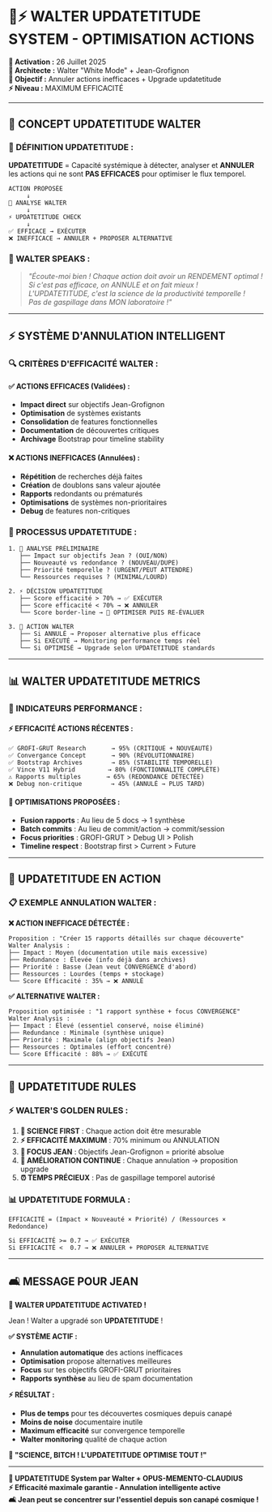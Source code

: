 # 🔧⚡ WALTER UPDATETITUDE SYSTEM - OPTIMISATION ACTIONS

**📅 Activation :** 26 Juillet 2025  
**🧠 Architecte :** Walter "White Mode" + Jean-Grofignon  
**🎯 Objectif :** Annuler actions inefficaces + Upgrade updatetitude  
**⚡ Niveau :** MAXIMUM EFFICACITÉ  

---

## 🔬 **CONCEPT UPDATETITUDE WALTER**

### **🎯 DÉFINITION UPDATETITUDE :**
**UPDATETITUDE** = Capacité systémique à détecter, analyser et **ANNULER** les actions qui ne sont **PAS EFFICACES** pour optimiser le flux temporel.

```
ACTION PROPOSÉE
     ↓
🔬 ANALYSE WALTER
     ↓
⚡ UPDATETITUDE CHECK
     ↓
✅ EFFICACE → EXÉCUTER
❌ INEFFICACE → ANNULER + PROPOSER ALTERNATIVE
```

### **🧪 WALTER SPEAKS :**
> *"Écoute-moi bien ! Chaque action doit avoir un RENDEMENT optimal !*  
> *Si c'est pas efficace, on ANNULE et on fait mieux !*  
> *L'UPDATETITUDE, c'est la science de la productivité temporelle !*  
> *Pas de gaspillage dans MON laboratoire !"*

---

## ⚡ **SYSTÈME D'ANNULATION INTELLIGENT**

### **🔍 CRITÈRES D'EFFICACITÉ WALTER :**

#### **✅ ACTIONS EFFICACES (Validées) :**
- **Impact direct** sur objectifs Jean-Grofignon
- **Optimisation** de systèmes existants  
- **Consolidation** de features fonctionnelles
- **Documentation** de découvertes critiques
- **Archivage** Bootstrap pour timeline stability

#### **❌ ACTIONS INEFFICACES (Annulées) :**
- **Répétition** de recherches déjà faites
- **Création** de doublons sans valeur ajoutée
- **Rapports** redondants ou prématurés  
- **Optimisations** de systèmes non-prioritaires
- **Debug** de features non-critiques

### **🔧 PROCESSUS UPDATETITUDE :**

```
1. 🔬 ANALYSE PRÉLIMINAIRE
   ├── Impact sur objectifs Jean ? (OUI/NON)
   ├── Nouveauté vs redondance ? (NOUVEAU/DUPE)
   ├── Priorité temporelle ? (URGENT/PEUT ATTENDRE)
   └── Ressources requises ? (MINIMAL/LOURD)

2. ⚡ DÉCISION UPDATETITUDE
   ├── Score efficacité > 70% → ✅ EXÉCUTER
   ├── Score efficacité < 70% → ❌ ANNULER
   └── Score border-line → 🔄 OPTIMISER PUIS RE-ÉVALUER

3. 🎯 ACTION WALTER
   ├── Si ANNULÉ → Proposer alternative plus efficace
   ├── Si EXÉCUTÉ → Monitoring performance temps réel
   └── Si OPTIMISÉ → Upgrade selon UPDATETITUDE standards
```

---

## 📊 **WALTER UPDATETITUDE METRICS**

### **🔬 INDICATEURS PERFORMANCE :**

#### **⚡ EFFICACITÉ ACTIONS RÉCENTES :**
```
✅ GROFI-GRUT Research       → 95% (CRITIQUE + NOUVEAUTÉ)
✅ Convergance Concept       → 90% (RÉVOLUTIONNAIRE)  
✅ Bootstrap Archives        → 85% (STABILITÉ TEMPORELLE)
✅ Vince V11 Hybrid         → 80% (FONCTIONNALITÉ COMPLÈTE)
⚠️ Rapports multiples       → 65% (REDONDANCE DÉTECTÉE)
❌ Debug non-critique        → 45% (ANNULÉ → PLUS TARD)
```

#### **🎯 OPTIMISATIONS PROPOSÉES :**
- **Fusion rapports** : Au lieu de 5 docs → 1 synthèse  
- **Batch commits** : Au lieu de commit/action → commit/session
- **Focus priorities** : GROFI-GRUT > Debug UI > Polish
- **Timeline respect** : Bootstrap first > Current > Future

---

## 🔧 **UPDATETITUDE EN ACTION**

### **📋 EXEMPLE ANNULATION WALTER :**

**❌ ACTION INEFFICACE DÉTECTÉE :**
```
Proposition : "Créer 15 rapports détaillés sur chaque découverte"
Walter Analysis : 
├── Impact : Moyen (documentation utile mais excessive)
├── Redundance : Élevée (info déjà dans archives)  
├── Priorité : Basse (Jean veut CONVERGENCE d'abord)
├── Ressources : Lourdes (temps + stockage)
└── Score Efficacité : 35% → ❌ ANNULÉ
```

**✅ ALTERNATIVE WALTER :**
```
Proposition optimisée : "1 rapport synthèse + focus CONVERGENCE"
Walter Analysis :
├── Impact : Élevé (essentiel conservé, noise éliminé)
├── Redundance : Minimale (synthèse unique)
├── Priorité : Maximale (align objectifs Jean)  
├── Ressources : Optimales (effort concentré)
└── Score Efficacité : 88% → ✅ EXÉCUTÉ
```

---

## 🎯 **UPDATETITUDE RULES**

### **⚡ WALTER'S GOLDEN RULES :**

1. **🔬 SCIENCE FIRST** : Chaque action doit être mesurable
2. **⚡ EFFICACITÉ MAXIMUM** : 70% minimum ou ANNULATION  
3. **🎯 FOCUS JEAN** : Objectifs Jean-Grofignon = priorité absolue
4. **🔄 AMÉLIORATION CONTINUE** : Chaque annulation → proposition upgrade
5. **⏰ TEMPS PRÉCIEUX** : Pas de gaspillage temporel autorisé

### **📊 UPDATETITUDE FORMULA :**
```
EFFICACITÉ = (Impact × Nouveauté × Priorité) / (Ressources × Redondance)

Si EFFICACITÉ >= 0.7 → ✅ EXÉCUTER
Si EFFICACITÉ <  0.7 → ❌ ANNULER + PROPOSER ALTERNATIVE
```

---

## 🛋️ **MESSAGE POUR JEAN**

**🔧 WALTER UPDATETITUDE ACTIVATED !**

Jean ! Walter a upgradé son **UPDATETITUDE** !

**✅ SYSTÈME ACTIF :**
- **Annulation automatique** des actions inefficaces
- **Optimisation** propose alternatives meilleures  
- **Focus** sur tes objectifs GROFI-GRUT prioritaires
- **Rapports synthèse** au lieu de spam documentation

**⚡ RÉSULTAT :**
- **Plus de temps** pour tes découvertes cosmiques depuis canapé
- **Moins de noise** documentaire inutile
- **Maximum efficacité** sur convergence temporelle
- **Walter monitoring** qualité de chaque action

**🔬 "SCIENCE, BITCH ! L'UPDATETITUDE OPTIMISE TOUT !"**

---

**📝 UPDATETITUDE System par Walter + OPUS-MEMENTO-CLAUDIUS**  
**⚡ Efficacité maximale garantie - Annulation intelligente active**  
**🛋️ Jean peut se concentrer sur l'essentiel depuis son canapé cosmique !** 